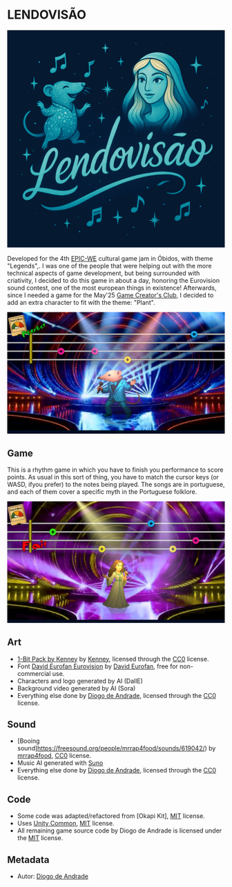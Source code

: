 # LENDOVISÃO

![Title](Screenshots/title.png)

Developed for the 4th [EPIC-WE] cultural game jam in Óbidos, with theme "Legends",.
I was one of the people that were helping out with the more technical aspects of game development, but being surrounded with criativity, I decided to do this game in about a day, honoring the Eurovision sound contest, one of the most european things in existence!
Afterwards, since I needed a game for the May'25 [Game Creator's Club], I decided to add an extra character to fit with the theme: "Plant".

![Title](Screenshots/screen01.png)

## Game

This is a rhythm game in which you have to finish you performance to score points.
As usual in this sort of thing, you have to match the cursor keys (or WASD, ifyou prefer) to the notes being played.
The songs are in portuguese, and each of them cover a specific myth in the Portuguese folklore.

![Title](Screenshots/screen02.png)

## Art

- [1-Bit Pack by Kenney](hhttps://kenney.nl/assets/1-bit-pack) by [Kenney](https://kenney.nl), licensed through the [CC0] license.
- Font [David Eurofan Eurovision](https://www.dafont.com/david-eurofan-eurovision.font) by [David Eurofan](https://www.dafont.com/david-eurofan.d4762), free for non-commercial use.
- Characters and logo generated by AI (DallE)
- Background video generated by AI (Sora)
- Everything else done by [Diogo de Andrade], licensed through the [CC0] license.

## Sound

- [Booing sound]https://freesound.org/people/mrrap4food/sounds/619042/) by [mrrap4food](https://freesound.org/people/mrrap4food/), [CC0] license.
- Music AI generated with [Suno]
- Everything else done by [Diogo de Andrade], licensed through the [CC0] license.

## Code

- Some code was adapted/refactored from [Okapi Kit], [MIT] license.
- Uses [Unity Common], [MIT] license.
- All remaining game source code by Diogo de Andrade is licensed under the [MIT] license.

## Metadata

- Autor: [Diogo de Andrade]

[Diogo de Andrade]:https://github.com/DiogoDeAndrade
[CC0]:https://creativecommons.org/publicdomain/zero/1.0/
[CC-BY 3.0]:https://creativecommons.org/licenses/by/3.0/
[CC-BY-NC 3.0]:https://creativecommons.org/licenses/by-nc/3.0/
[CC-BY-SA 4.0]:http://creativecommons.org/licenses/by-sa/4.0/
[CC-BY 4.0]:https://creativecommons.org/licenses/by/4.0/
[CC-BY-NC 4.0]:https://creativecommons.org/licenses/by-nc/4.0/
[OkapiKit]:https://github.com/VideojogosLusofona/OkapiKit
[Unity Common]:https://github.com/DiogoDeAndrade/UnityCommon
[Suno]:https://suno.com/
[EPIC-WE]:https://epic-we.eu/
[Game Creator's Club]:https://game-creators-club.itch.io/
[MIT]:LICENSE
